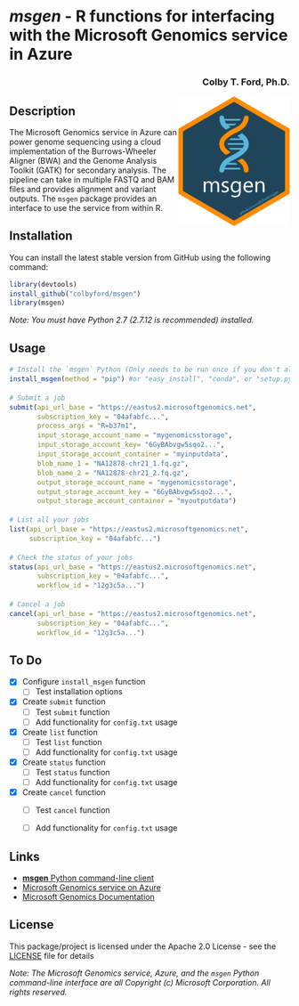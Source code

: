 
# *msgen* - R functions for interfacing with the Microsoft Genomics service in Azure
<h3 align = "right">Colby T. Ford, Ph.D.</h3>
<img align="right" src="https://raw.githubusercontent.com/colbyford/msgen/master/img/msgen_hex.png" alt="msgen icon" width="200">

## Description

The Microsoft Genomics service in Azure can power genome sequencing using a cloud implementation of the Burrows-Wheeler Aligner (BWA) and the Genome Analysis Toolkit (GATK) for secondary analysis. The pipeline can take in multiple FASTQ and BAM files and provides alignment and variant outputs. The `msgen` package provides an interface to use the service from within R.

## Installation

You can install the latest stable version from GitHub using the following command:
```r
library(devtools)
install_github("colbyford/msgen")
library(msgen)
```
*Note: You must have Python 2.7 (2.7.12 is recommended) installed.*

## Usage

```r
# Install the `msgen` Python (Only needs to be run once if you don't already have the library installed.)
install_msgen(method = "pip") #or "easy_install", "conda", or "setup.py"

# Submit a job
submit(api_url_base = "https://eastus2.microsoftgenomics.net",
       subscription_key = "04afabfc...",
       process_args = "R=b37m1",
       input_storage_account_name = "mygenomicsstorage",
       input_storage_account_key= "6GyBAbvgw5sqo2...",
       input_storage_account_container = "myinputdata",
       blob_name_1 = "NA12878-chr21_1.fq.gz",
       blob_name_2 = "NA12878-chr21_2.fq.gz",
       output_storage_account_name = "mygenomicsstorage",
       output_storage_account_key = "6GyBAbvgw5sqo2...",
       output_storage_account_container = "myoutputdata")

# List all your jobs       
list(api_url_base = "https://eastus2.microsoftgenomics.net",
     subscription_key = "04afabfc...")

# Check the status of your jobs     
status(api_url_base = "https://eastus2.microsoftgenomics.net",
       subscription_key = "04afabfc...",
       workflow_id = "12g3c5a...")

# Cancel a job
cancel(api_url_base = "https://eastus2.microsoftgenomics.net",
       subscription_key = "04afabfc...",
       workflow_id = "12g3c5a...")

```

## To Do

- [x] Configure `install_msgen` function
	- [ ] Test installation options
- [x] Create `submit` function
	- [ ] Test `submit` function
	- [ ] Add functionality for `config.txt` usage
- [x] Create `list` function
	- [ ] Test `list` function
	- [ ] Add functionality for `config.txt` usage
- [x] Create `status` function
	- [ ] Test `status` function
	- [ ] Add functionality for `config.txt` usage
- [x] Create `cancel` function
	- [ ] Test `cancel` function
	- [ ] Add functionality for `config.txt` usage


## Links

- [__msgen__ Python command-line client](https://github.com/MicrosoftGenomics/msgen)
- [Microsoft Genomics service on Azure](https://azure.microsoft.com/en-us/services/genomics/)
- [Microsoft Genomics Documentation](https://docs.microsoft.com/en-us/azure/genomics/)


## License

This package/project is licensed under the Apache 2.0 License - see the [LICENSE](LICENSE) file for details

*Note: The Microsoft Genomics service, Azure, and the `msgen` Python command-line interface are all Copyright (c) Microsoft Corporation. All rights reserved.*
